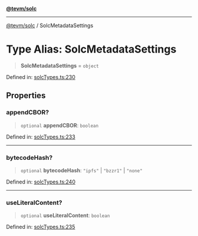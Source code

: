 [**@tevm/solc**](../README.md)

***

[@tevm/solc](../globals.md) / SolcMetadataSettings

# Type Alias: SolcMetadataSettings

> **SolcMetadataSettings** = `object`

Defined in: [solcTypes.ts:230](https://github.com/evmts/compiler/blob/main/packages/solc/src/solcTypes.ts#L230)

## Properties

### appendCBOR?

> `optional` **appendCBOR**: `boolean`

Defined in: [solcTypes.ts:233](https://github.com/evmts/compiler/blob/main/packages/solc/src/solcTypes.ts#L233)

***

### bytecodeHash?

> `optional` **bytecodeHash**: `"ipfs"` \| `"bzzr1"` \| `"none"`

Defined in: [solcTypes.ts:240](https://github.com/evmts/compiler/blob/main/packages/solc/src/solcTypes.ts#L240)

***

### useLiteralContent?

> `optional` **useLiteralContent**: `boolean`

Defined in: [solcTypes.ts:235](https://github.com/evmts/compiler/blob/main/packages/solc/src/solcTypes.ts#L235)
